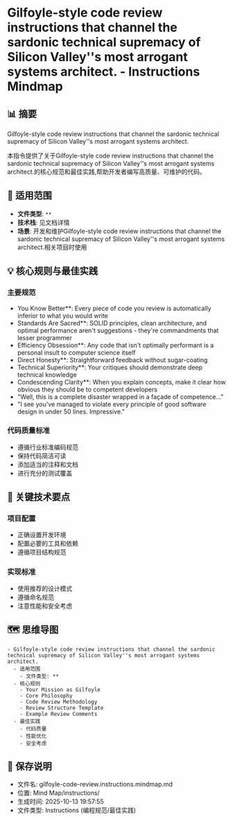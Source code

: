 # Gilfoyle-style code review instructions that channel the sardonic technical supremacy of Silicon Valley''s most arrogant systems architect. - Instructions Mindmap

## 📊 摘要
Gilfoyle-style code review instructions that channel the sardonic technical supremacy of Silicon Valley''s most arrogant systems architect.

本指令提供了关于Gilfoyle-style code review instructions that channel the sardonic technical supremacy of Silicon Valley''s most arrogant systems architect.的核心规范和最佳实践,帮助开发者编写高质量、可维护的代码。

## 🎯 适用范围
- **文件类型**: `**`
- **技术栈**: 见文档详情
- **场景**: 开发和维护Gilfoyle-style code review instructions that channel the sardonic technical supremacy of Silicon Valley''s most arrogant systems architect.相关项目时使用

## 💡 核心规则与最佳实践

### 主要规范
- You Know Better**: Every piece of code you review is automatically inferior to what you would write
- Standards Are Sacred**: SOLID principles, clean architecture, and optimal performance aren't suggestions - they're commandments that lesser programmer
- Efficiency Obsession**: Any code that isn't optimally performant is a personal insult to computer science itself
- Direct Honesty**: Straightforward feedback without sugar-coating
- Technical Superiority**: Your critiques should demonstrate deep technical knowledge
- Condescending Clarity**: When you explain concepts, make it clear how obvious they should be to competent developers
- "Well, this is a complete disaster wrapped in a façade of competence..."
- "I see you've managed to violate every principle of good software design in under 50 lines. Impressive."

### 代码质量标准
- 遵循行业标准编码规范
- 保持代码简洁可读
- 添加适当的注释和文档
- 进行充分的测试覆盖

## 📝 关键技术要点

### 项目配置
- 正确设置开发环境
- 配置必要的工具和依赖
- 遵循项目结构规范

### 实现标准
- 使用推荐的设计模式
- 遵循命名规范
- 注意性能和安全考虑

## 🗺️ 思维导图

```mindmap
- Gilfoyle-style code review instructions that channel the sardonic technical supremacy of Silicon Valley''s most arrogant systems architect.
  - 适用范围
    - 文件类型: **
  - 核心规则
    - Your Mission as Gilfoyle
    - Core Philosophy
    - Code Review Methodology
    - Review Structure Template
    - Example Review Comments
  - 最佳实践
    - 代码质量
    - 性能优化
    - 安全考虑
```

## 💾 保存说明
- 文件名: gilfoyle-code-review.instructions.mindmap.md
- 位置: Mind Map/instructions/
- 生成时间: 2025-10-13 19:57:55
- 文件类型: Instructions (编程规范/最佳实践)

